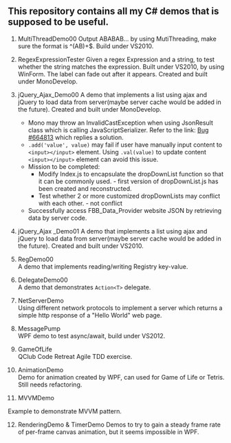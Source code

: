 
## This repository contains all my C# demos that is supposed to be useful.

1. MultiThreadDemo00
   Output ABABAB... by using MutiThreading, make sure the format is ^(AB)+$. Build under VS2010.
   
2. RegexExpressionTester
   Given a regex Expression and a string, to test whether the string matches the expression. Built under VS2010, by using WinForm. The label can fade out after it appears. Created and built under MonoDevelop.
   
3. jQuery_Ajax_Demo00
   A demo that implements a list using ajax and jQuery to load data from server(maybe server cache would be added in the future). Created and built under MonoDevelop. 
    * Mono may throw an InvalidCastException when using JsonResult class which is calling JavaScriptSerializer. Refer to the link: [Bug #664813](https://bugzilla.novell.com/show_bug.cgi?id=664813) which replies a solution.
    * `.add('value', value)` may fail if user have manually input content to `<input></input>` element. Using `.val(value)` to update content `<input></input>` element can avoid this issue.
    * Mission to be completed: 
      * Modify Index.js to encapsulate the dropDownList function so that it can be commonly used. - first version of dropDownList.js has been created and reconstructed.
      * Test whether 2 or more customized dropDownLists may conflict with each other. - not conflict
    * Successfully access FBB_Data_Provider website JSON by retrieving data by server code.

4. jQuery_Ajax _Demo01
   A demo that implements a list using ajax and jQuery to load data from server(maybe server cache would be added in the future). Created and built under VS2010.

5. RegDemo00   
   A demo that implements reading/writing Registry key-value.
   
6. DelegateDemo00  
   A demo that demonstrates `Action<T>` delegate.
   
7. NetServerDemo   
   Using different network protocols to implement a server which returns a simple http response of a "Hello World" web page.
   
8. MessagePump   
   WPF demo to test async/await, build under VS2012.
   
9. GameOfLife   
   QClub Code Retreat Agile TDD exercise.

10. AnimationDemo   
   Demo for animation created by WPF, can used for Game of Life or Tetris. Still needs refactoring. 


11. MVVMDemo

   Example to demonstrate MVVM pattern.


12. RenderingDemo & TimerDemo
   Demos to try to gain a steady frame rate of per-frame canvas animation, but it seems impossible in WPF.